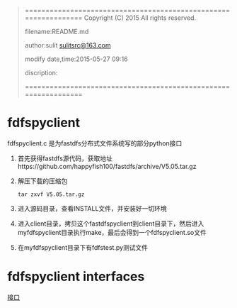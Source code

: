 > ================================================================
>    Copyright (C) 2015 All rights reserved.
>
>    filename:README.md
>
>    author:sulit sulitsrc@163.com
>
>    modify date,time:2015-05-27 09:16
>
>    discription:
>
> ================================================================

fdfspyclient
======

fdfspyclient.c 是为fastdfs分布式文件系统写的部分python接口

1. 首先获得fastdfs源代码，获取地址https://github.com/happyfish100/fastdfs/archive/V5.05.tar.gz

2. 解压下载的压缩包
	```
	tar zxvf V5.05.tar.gz
	```
3. 进入源码目录，查看INSTALL文件，并安装好一切环境

4. 进入client目录，拷贝这个fastdfspyclient到client目录下，然后进入myfdfspyclient目录执行make，最后会得到一个fdfspyclient.so文件

5. 在myfdfspyclient目录下有fdfstest.py测试文件

fdfspyclient interfaces
======

[接口](interfaces.md)
